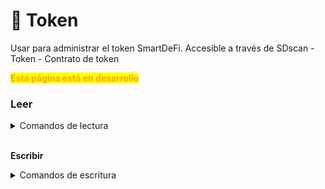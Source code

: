 # 🔶 Token

Usar para administrar el token SmartDeFi. Accesible a través de SDscan - Token - Contrato de token

<mark style="color:orange;">**Esta página está en desarrollo**</mark>

### **Leer**

<details>

<summary>Comandos de lectura</summary>

1. BackingLogicAddress() - verifica el contrato de activo de respaldo del token
2. DATA\_READ()
3. LGE()
4. LGEAddress()
5. LGELive()
6. LPBURN()
7. UNISWAP\_V2\_ROUTER()
8. User(address)
9. WETH()
10. \_UNISWAP\_V2\_ROUTER()
11. allFee(uint256) - es necesario llamar a cada uno por separado. 0-5 Impuestos de compra/transferencia, 6-11 Impuestos de venta

    respaldo: 0,

    &#x20; quema: 1,

    &#x20; liquidez: 2,

    &#x20; crecimiento: 3,

    &#x20; staking: 4,

    &#x20; reflexión: 5,

    respaldo: 6,

    &#x20; quema: 7,

    &#x20; liquidez: 8,

    &#x20; crecimiento: 9,

    &#x20; staking: 10,

    &#x20; reflexión: 11


12. allLastBalance(address)
13. allUser(uint256)
14. allowance(address,address) - verifica si se ha otorgado aprobación para el gasto (por ejemplo, para verificar si el token fue aprobado para ser usado por contratos inteligentes adicionales).
15. backingThreshold() - Umbral para que el contrato de respaldo convierta tokens en activos de respaldo acumulados del impuesto de respaldo&#x20;
16. balance(address,uint256)
17. balanceOf(address) - verifica el saldo de la billetera o contrato
18. blockNumber(address,uint256)
19. checkLiquidityLock(address) - Verifica si la liquidez está bloqueada en el contrato del token SD&#x20;
20. checkWhiteListContract(address) - Verifica si un contrato está en la lista blanca
21. decimals() - Comprueba cuántos decimales tiene un token
22. frontRun(address,uint256)
23. getAllFee(uint256)
24. isExchange(address) - verifica si el contrato está asignado con el estado de Exchange (aplica impuestos tokenomics)
25. lastBalance(address)
26. liqShare()
27. liquidityThreshold() - Umbral para que el contrato de liquidez convierta tokens acumulados del impuesto de Liquidez en el activo emparejado (si el token está emparejado con WBNB, el contrato convertirá los tokens acumulados en WBNB).
28. liquidityUnlockTime(address) - Verifica el tiempo para el desbloqueo de liquidez si se bloquearon tokens LP en el SD Lock. No se refiere al servicio de lockers de tokens de terceros.
29. name() - nombre del token
30. onlySB()
31. owner() - propietario de SD
32. sdFeeRecipient()
33. sdOwner() - Verifica el propietario del token SD
34. sdStake()
35. suggestedAllFee(uint256)
36. suggestedOnlySB()
37. symbol() - obtiene el símbolo del token
38. taxFree(address) - comprueba la dirección de la billetera o del contrato si está libre de impuestos
39. timeDelay()
40. tokenFromGift(uint256)
41. totalHolders() - obtiene el número total de titulares
42. totalSupply() - obtiene la oferta total
43. uniswapV2Pair()

</details>

\
**Escribir**

<details>

<summary>Comandos de escritura</summary>

Los comandos de escritura permiten la comunicación directa con los contratos inteligentes del token SmartDeFi. Algunas funciones están disponibles solo para propietarios y otras funciones están disponibles para cualquiera.&#x20;

1. afterConstructor()
2.  approve(address,uint256) - Si deseas permitir que la billetera X mueva Y cantidad de tokens SD

    gastador (address) - ingresa la dirección de la billetera/contrato al que deseas dar aprobación

    cantidad (uint256) - ingresa la cantidad deseada + 18 ceros


3. endLGE()
4.  extendLiquidityLock(uint256,address) - Después de bloquear tus LP en el contrato del token, puedes usar esta función para extender el tiempo de bloqueo el tiempo que desees.

    díasBloqueo (uint256) - ingresa “1” si deseas extender por 1 día. Sin decimales

    dirección (address) - ingresa la dirección LP de tu token

    Mín: 1 día

    Máx: 9 seguido de 70 nueves

    Quién puede acceder: Propietario del proyecto\

5.  initialLockLiquidity(uint256,address,uint256) - Cuando desees bloquear tus tokens LP directamente dentro del contrato del token SD, deberás usar esta función.

    Para poder usar esta función, la primera vez que la uses necesitarás hacer una aprobación adicional.

    Ejemplo para el lado de BNB: Ve al contrato LP en BSCscan en WRITE y en "1. Approve" ingresa esto:

    gastador (address)  -  ingresa la dirección del contrato de tu token

    valor (uint256) -- pon un número masivo como 1000000000000000000000000000000000000000000000000000000000000000000

    Ve a READ en el contrato de LP y obtén "balance of" de tu billetera y copia ese número.

    Ahora regresa a FEGscan en WRITE y en “5. initialLockLiquidity” ingresa así:

    díasBloqueo (uint256) - ingresa “1” para bloquear por 1 día. Sin decimales.

    dirección (address) - ingresa la dirección LP de tu token

    cant (uint256) - ingresa la cantidad de tokens LP que desees bloquear + 18 ceros o simplemente pega el número que copiaste antes de “balance of” en BSCscan

    Mín: 1 día

    Máx: 2.74 trevigintillion años (9 seguido de 71 nueves)

    Acceso: Propietario del proyecto


6.  manualBurn(uint256,uint256,uint256) - será descontinuado


7.  removeLiquidity(uint256,address) - Usa esta función para recuperar tus tokens LP desde dentro del contrato del token SD DESPUÉS de que expire el tiempo de bloqueo.

    También puedes usar esta función para recuperar CUALQUIER token, en cualquier momento, enviado al contrato del token por otras personas por error.

    cant (uint256) - ingresa la cantidad de tokens que deseas recuperar + 18 ceros

    dirección (address) - ingresa la dirección de los tokens LP, o la dirección del contrato de los tokens que deseas eliminar si alguien envió varios tokens por error directamente al contrato del token.

    Acceso: Propietario del proyecto


8.  setBackingThreshold(uint256) - El contrato de respaldo acumula tokens SD dentro del impuesto de respaldo y luego, cuando se alcanza el límite de la cantidad de tokens almacenados, vende dichos tokens SD en el mercado a cambio de los tokens de respaldo que elegiste para tu proyecto. Por ejemplo, vende FEG por wBNB.

    Por defecto, el límite se establece en 0.01% de la oferta total.&#x20;

    cant (uint256) - ingresa el número de tokens + 18 ceros

    Acceso: Propietario del proyecto


9.  setExchange(address,bool) - Si creas un nuevo par de pool de intercambio en otra plataforma para tu proyecto SD, puedes usar esta función para habilitar que los impuestos de trading funcionen correctamente para ese nuevo pool de liquidez.&#x20;

    LP (address) - ingresa la dirección del pool de liquidez para el que deseas habilitar los impuestos de trading

    agregando (bool) - ingresa TRUE para habilitar los impuestos de trading&#x20;

    Acceso: Propietario del proyecto


10. setFee() - Una vez que se alcanza el límite de tiempo después de que el propietario del proyecto SD sugiere un nuevo porcentaje de impuestos, cualquier usuario puede usar esta función para activar los nuevos porcentajes de impuestos para el trading. Si no se utiliza esta función, el trading continuará con los impuestos antiguos.

    Acceso: cualquiera


11. setLGE(address)
12. setLiquidityThreshold(uint256) - El contrato de respaldo acumula tokens SD dentro del impuesto LP y luego, cuando se alcanza el límite de la cantidad de tokens almacenados, vende dichos tokens SD en el mercado a cambio de wBNB, que enviará/inyectará en el pool de liquidez, afectando así la relación token-a-WBNB y aumentando el precio de los tokens.

    Por defecto, el límite se establece en 0.01% de la oferta total.&#x20;

    cant (uint256) - ingresa la cantidad deseada de tokens para el límite + 18 ceros

    Acceso: Propietario del proyecto


13. setNewOwner(address) - Cuando desees cambiar el propietario del proyecto, usarás esta función e ingresarás la dirección de la billetera que deseas sea el nuevo propietario. También puedes ren